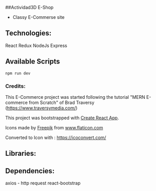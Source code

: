 ##Actividad3D E-Shop

- Classy E-Commerse site

## Technologies:

React
Redux
NodeJs
Express

## Available Scripts

`npm run dev`

### Credits:

This E-Commerce project was started following the tutorial "MERN E-commerce from Scratch" of Brad Traversy (https://www.traversymedia.com/)

This project was bootstrapped with [Create React App](https://github.com/facebook/create-react-app).

Icons made by <a href="http://www.freepik.com/" title="Freepik">Freepik</a> from <a href="https://www.flaticon.com/" title="Flaticon"> www.flaticon.com</a>

Converted to Icon with : https://icoconvert.com/

## Libraries:

## Dependencies:

axios - http request
react-bootstrap
